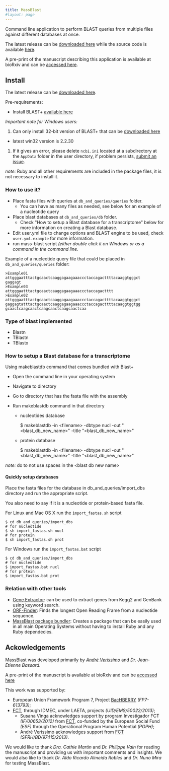 ```yaml
---
title: MassBlast
#layout: page
---
```


Command line application to perform BLAST queries from multiple files against different databases at once.

The latest release can be [downloaded here](https://github.com/averissimo/mass-blast/releases/latest) while the source code is available [here](http://github.com/averissimo/mass-blast).

A pre-print of the manuscript describing this application is available at bioRxiv and can be [accessed here](https://www.biorxiv.org/content/early/2017/07/03/131953).

## Install

The latest release can be [downloaded here](https://github.com/averissimo/mass-blast/releases/latest).

Pre-requirements:

- Install BLAST+ [available here](https://blast.ncbi.nlm.nih.gov/Blast.cgi?PAGE_TYPE=BlastDocs&DOC_TYPE=Download)

*Important note for Windows users:*

1. Can only install 32-bit version of BLAST+ that can be [downloaded here](ftp://ftp.ncbi.nlm.nih.gov/blast/executables/blast+/2.2.30/)
  - latest win32 version is 2.2.30
1. If it gives an error, please delete `ncbi.ini` located at a subdirectory at the `AppData` folder in the user directory, if problem persists, [submit an issue](https://github.com/averissimo/mass-blast/issues).

*note:* Ruby and all other requirements are included in the package files, it is not necessary to install it.

### How to use it?

- Place fasta files with queries at `db_and_queries/queries` folder.
  - You can have as many files as needed, see below for an example of a nucleotide query
- Place blast databases at `db_and_queries/db` folder.
  - Check "How to setup a Blast database for a transcriptome" below for more information on creating a Blast database.
- Edit user.yml file to change options and BLAST engine to be used, check `user.yml.example` for more information.
- run mass-blast script *(either double click it on Windows or as a command in the command line.*

Example of a nucleotide query file that could be placed in `db_and_queries/queries` folder:

```
>Example01
attgggaatttactgcaactcaaggagaagaaaccctaccagacttttacaaggtgggct
gaggagt
>Example03
attgggaatttactgcaactcaaggagaagaaaccctaccagactttt
>Example02
attgggaatttactgcaactcaaggagaagaaaccctaccagacttttacaaggtgggct
gaggagtatttactgcaactcaaggagaagaaaccctaccagacttttacaaggtggtgg
gcaactcaagcaactcaagcaactcaagcaactcaa
```

### Type of blast implemented

- Blastn
- TBlastn
- TBlastx


### How to setup a Blast database for a transcriptome

Using makeblastdb command that comes bundled with Blast+

- Open the command line in your operating system
- Navigate to directory
- Go to directory that has the fasta file with the assembly
- Run makeblastdb command in that directory

  - nucleotides database

    $ makeblastdb -in &lt;filename&gt; -dbtype nucl -out "&lt;blast_db_new_name&gt;" -title "&lt;blast_db_new_name&gt;"

  - protein database

    $ makeblastdb -in &lt;filename&gt; -dbtype nucl -out "&lt;blast_db_new_name&gt;" -title "&lt;blast_db_new_name&gt;"

*note:* do to not use spaces in the &lt;blast db new name&gt;

#### Quickly setup databases

Place the fasta files for the database in db_and_queries/import_dbs directory and run the appropriate script.

You also need to say if it is a nucleotide or protein-based fasta file.

For Linux and Mac OS X run the `import_fastas.sh` script

    $ cd db_and_queries/import_dbs
    # for nucleotide
    $ sh import_fastas.sh nucl
    # for protein
    $ sh import_fastas.sh prot

For Windows run the `import_fastas.bat` script

    $ cd db_and_queries/import_dbs
    # for nucleotide
    $ import_fastas.bat nucl
    # for protein
    $ import_fastas.bat prot

### Relation with other tools

- [Gene Extractor](https://github.com/averissimo/gene-extractor/): can be used to extract genes from Kegg2 and GenBank using keyword search.
- [ORF-Finder](http://github.com/averissimo/orf_finder): Finds the longest Open Reading Frame from a nucleotide sequence.
- [MassBlast package bundler](https://github.com/averissimo/app-mass-blast): Creates a package that can be easily used in all main Operating Systems without having to install Ruby and any Ruby dependecies.

## Ackowledgements


MassBlast was developed primarily by *[André Veríssimo](http://web.tecnico.ulisboa.pt/andre.verissimo/)* and *Dr. Jean-Etienne Bassard*.

A pre-print of the manuscript is available at bioRxiv and can be [accessed here](https://www.biorxiv.org/content/early/2017/07/03/131953)

This work was supported by:

- European Union Framework Program 7, Project [BacHBERRY](www.bachberry.eu) *(FP7-613793)*;
- [FCT](www.fct.pt), through IDMEC, under LAETA, projects *(UID/EMS/50022/2013)*;
  - Susana Vinga acknowledges support by program
 Investigador FCT *(IF/00653/2012)* from [FCT](www.fct.pt), co-funded by the European Social Fund *(ESF)* through the Operational Program Human Potential *(POPH)*;
  - André Veríssimo acknowledges support from [FCT](www.fct.pt) *(SFRH/BD/97415/2013)*.

We would like to thank *Dra. Cathie Martin* and *Dr. Philippe Vain* for reading the manuscript and providing us
with important comments and insights. We would also like to thank *Dr. Aldo Ricardo Almeida Robles* and *Dr. Nuno Mira* for testing MassBlast.

